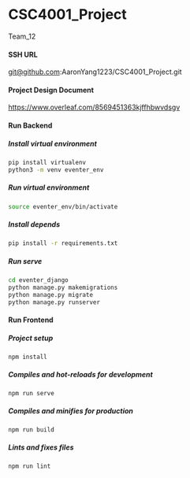 # CSC4001_Project

Team_12

#### SSH URL

git@github.com:AaronYang1223/CSC4001_Project.git



#### Project Design Document

https://www.overleaf.com/8569451363kjffhbwvdsgv



#### Run Backend

##### Install virtual environment

```bash
pip install virtualenv
python3 -m venv eventer_env
```

##### Run virtual environment

```bash
source eventer_env/bin/activate
```

##### Install depends

```bash
pip install -r requirements.txt
```

##### Run serve

```bash
cd eventer_django
python manage.py makemigrations
python manage.py migrate
python manage.py runserver
```



#### Run Frontend

##### Project setup

```
npm install
```

##### Compiles and hot-reloads for development

```
npm run serve
```

##### Compiles and minifies for production

```
npm run build
```

##### Lints and fixes files

```
npm run lint
```





